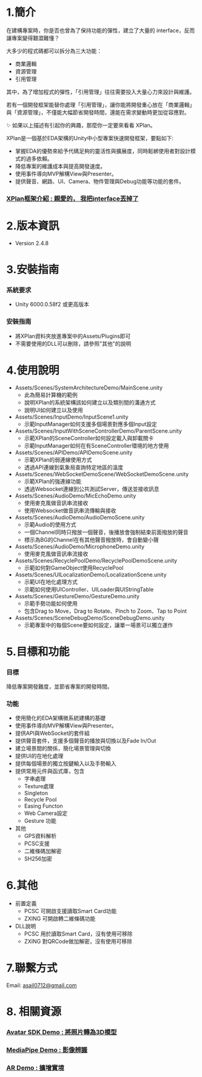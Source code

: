﻿# 1.簡介
在建構專案時，你是否也曾為了保持功能的彈性，建立了大量的 interface，反而讓專案變得艱澀難懂？

大多少的程式碼都可以拆分為三大功能：
- 商業邏輯
- 資源管理
- 引用管理

其中，為了增加程式的彈性，「引用管理」往往需要投入大量心力來設計與維護。

若有一個開發框架能替你處理「引用管理」，讓你能將開發重心放在「商業邏輯」與「資源管理」，不僅能大幅節省開發時間，還能在需求變動時更加從容應對。

✨ 如果以上描述有引起你的興趣，那麼你一定要來看看 XPlan。

XPlan是一個基於EDA架構的Unity中小型專案快速開發框架，要點如下:
- 掌握EDA的優勢來給予代碼足夠的靈活性與擴展度，同時鬆綁使用者對設計模式的過多依賴。
- 降低專案的維護成本與提高開發速度。
- 使用事件導向MVP解構View與Presenter。
- 提供聲音、網路、UI、Camera、物件管理與Debug功能等功能的套件。
  
### [XPlan框架介紹 : 親愛的， 我把interface丟掉了](https://docs.google.com/presentation/d/19OwJzuN3nLxXHewKaFCApZNY4GO7cCcZtz5_IMY643A/edit#slide=id.g3125b255978_2_10)
# 2.版本資訊
- Version 2.4.8
# 3.安裝指南
### 系統要求
- Unity 6000.0.58f2 或更高版本
### 安裝指南
- 將XPlan資料夾放進專案中的Assets/Plugins即可
- 不需要使用的DLL可以刪除，請參照"其他"的說明
  
# 4.使用說明
- Assets/Scenes/SystemArchitectureDemo/MainScene.unity
  - 此為簡易計算機的範例
  - 說明XPlan的系統架構該如何建立以及類別間的溝通方式
  - 說明UI如何建立以及使用
- Assets/Scenes/InputDemo/InputScene1.unity
  - 示範InputManager如何支援多個場景對應多個Input設定 
- Assets/Scenes/InputWithSceneControllerDemo/ParentScene.unity
  - 示範XPlan的SceneController如何設定載入與卸載關卡
  - 示範InputManager如何在有SceneController環境的地方使用
- Assets/Scenes/APIDemo/APIDemoScene.unity
  - 示範XPlan的弱連線使用方式
  - 透過API連線到氣象局查詢特定地區的溫度
- Assets/Scenes/WebSocketDemoScene/WebSocketDemoScene.unity
  - 示範XPlan的強連線功能
  - 透過Websocket連線到公共測試Server，傳送並接收訊息
- Assets/Scenes/AudioDemo/MicEchoDemo.unity
  - 使用麥克風做音訊串流接收
  - 使用Websocket做音訊串流傳輸與接收
- Assets/Scenes/AudioDemo/AudioDemoScene.unity
  - 示範Audio的使用方式
  - 一個Channel同時只撥放一個聲音，後播放會強制結束前面撥放的聲音
  - 標示為BG的Channel在有其他聲音撥放時，會自動變小聲
- Assets/Scenes/AudioDemo/MicrophoneDemo.unity
  - 使用麥克風做音訊串流接收
- Assets/Scenes/RecyclePoolDemo/RecyclePoolDemoScene.unity
  - 示範如何對GameObject使用RecyclePool
- Assets/Scenes/UILocalizationDemo/LocalizationScene.unity
  - 示範UI在地化處理方式
  - 示範如何使用UIController、UILoader與UIStringTable
- Assets/Scenes/GestureDemo/GestureDemo.unity
  - 示範手勢功能如何使用
  - 包含Drag to Move，Drag to Rotate、Pinch to Zoom、Tap to Point
- Assets/Scenes/SceneDebugDemo/SceneDebugDemo.unity
  - 示範專案中的每個Scene要如何設定，讓單一場景可以獨立運作
 
# 5.目標和功能
### 目標
降低專案開發難度，並節省專案的開發時間。
### 功能
- 使用簡化的EDA架構微系統建構的基礎
- 使用事件導向MVP解構View與Presenter。
- 提供API與WebSocket的套件組
- 提供聲音套件，支援多個聲音的播放與切換以及Fade In/Out
- 建立場景間的關係，簡化場景管理與切換
- 提供UI的在地化處理
- 提供每個場景的獨立按鍵輸入以及手勢輸入
- 提供常用元件與函式庫，包含
  - 字串處理
  - Texture處理
  - Singleton
  - Recycle Pool
  - Easing Functon
  - Web Camera設定
  - Gesture 功能
- 其他 
  - GPS資料解析
  - PCSC支援
  - 二維條碼加解密
  - SH256加密
# 6.其他
- 前置定義
  - PCSC 可開啟支援讀取Smart Card功能
  - ZXING 可開啟轉二維條碼功能
- DLL說明
  - PCSC  用於讀取Smart Card，沒有使用可移除
  - ZXING 對QRCode做加解密，沒有使用可移除

# 7.聯繫方式
Email: asail0712@gmail.com

# 8. 相關資源
### [Avatar SDK Demo : 將照片轉為3D模型](https://github.com/asail0712/AvatarSDKDemo)
### [MediaPipe Demo : 影像辨識](https://github.com/asail0712/XPlan_MediaPipeDemo)
### [AR Demo : 擴增實境](https://github.com/asail0712/XPlan_AR)
